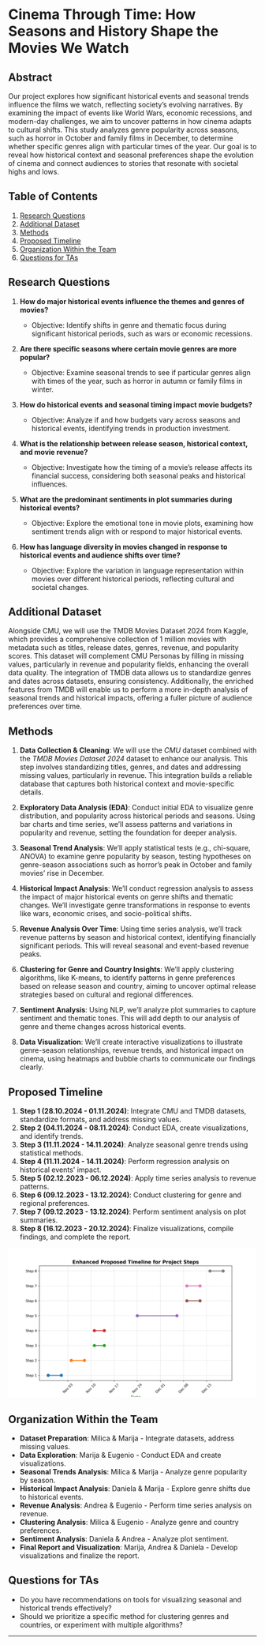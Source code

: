 # **Cinema Through Time: How Seasons and History Shape the Movies We Watch**

## **Abstract**
Our project explores how significant historical events and seasonal trends influence the films we watch, reflecting society’s evolving narratives. By examining the impact of events like World Wars, economic recessions, and modern-day challenges, we aim to uncover patterns in how cinema adapts to cultural shifts. This study analyzes genre popularity across seasons, such as horror in October and family films in December, to determine whether specific genres align with particular times of the year. Our goal is to reveal how historical context and seasonal preferences shape the evolution of cinema and connect audiences to stories that resonate with societal highs and lows.

## **Table of Contents**
1. [Research Questions](#research-questions)  
2. [Additional Dataset](#Additional-Datasets)  
3. [Methods](#methods)  
4. [Proposed Timeline](#proposed-timeline)  
5. [Organization Within the Team](#organization-within-the-team)  
6. [Questions for TAs](#questions-for-tas) 


## **Research Questions**

1. **How do major historical events influence the themes and genres of movies?**
   - Objective: Identify shifts in genre and thematic focus during significant historical periods, such as wars or economic recessions.

2. **Are there specific seasons where certain movie genres are more popular?**
   - Objective: Examine seasonal trends to see if particular genres align with times of the year, such as horror in autumn or family films in winter.

3. **How do historical events and seasonal timing impact movie budgets?**
   - Objective: Analyze if and how budgets vary across seasons and historical events, identifying trends in production investment.

4. **What is the relationship between release season, historical context, and movie revenue?**
   - Objective: Investigate how the timing of a movie’s release affects its financial success, considering both seasonal peaks and historical influences.

5. **What are the predominant sentiments in plot summaries during historical events?**
   - Objective: Explore the emotional tone in movie plots, examining how sentiment trends align with or respond to major historical events.

6. **How has language diversity in movies changed in response to historical events and audience shifts over time?**
   - Objective: Explore the variation in language representation within movies over different historical periods, reflecting cultural and societal changes.

## **Additional Dataset**

Alongside CMU, we will use the TMDB Movies Dataset 2024 from Kaggle, which provides a comprehensive collection of 1 million movies with metadata such as titles, release dates, genres, revenue, and popularity scores. This dataset will complement CMU Personas by filling in missing values, particularly in revenue and popularity fields, enhancing the overall data quality. The integration of TMDB data allows us to standardize genres and dates across datasets, ensuring consistency. Additionally, the enriched features from TMDB will enable us to perform a more in-depth analysis of seasonal trends and historical impacts, offering a fuller picture of audience preferences over time.

## **Methods**

1. **Data Collection & Cleaning**: We will use the *CMU* dataset combined with the *TMDB Movies Dataset 2024* dataset to enhance our analysis. This step involves standardizing titles, genres, and dates and addressing missing values, particularly in revenue. This integration builds a reliable database that captures both historical context and movie-specific details.

2. **Exploratory Data Analysis (EDA)**: Conduct initial EDA to visualize genre distribution, and popularity across historical periods and seasons. Using bar charts and time series, we’ll assess patterns and variations in popularity and revenue, setting the foundation for deeper analysis.

3. **Seasonal Trend Analysis**: We’ll apply statistical tests (e.g., chi-square, ANOVA) to examine genre popularity by season, testing hypotheses on genre-season associations such as horror’s peak in October and family movies’ rise in December.

4. **Historical Impact Analysis**: We’ll conduct regression analysis to assess the impact of major historical events on genre shifts and thematic changes. We’ll investigate genre transformations in response to events like wars, economic crises, and socio-political shifts.

5. **Revenue Analysis Over Time**: Using time series analysis, we’ll track revenue patterns by season and historical context, identifying financially significant periods. This will reveal seasonal and event-based revenue peaks.

6. **Clustering for Genre and Country Insights**: We’ll apply clustering algorithms, like K-means, to identify patterns in genre preferences based on release season and country, aiming to uncover optimal release strategies based on cultural and regional differences.

7. **Sentiment Analysis**: Using NLP, we’ll analyze plot summaries to capture sentiment and thematic tones. This will add depth to our analysis of genre and theme changes across historical events.

8. **Data Visualization**: We’ll create interactive visualizations to illustrate genre-season relationships, revenue trends, and historical impact on cinema, using heatmaps and bubble charts to communicate our findings clearly.


## **Proposed Timeline**

1. **Step 1 (28.10.2024 - 01.11.2024)**: Integrate CMU and TMDB datasets, standardize formats, and address missing values.
2. **Step 2 (04.11.2024 - 08.11.2024)**: Conduct EDA, create visualizations, and identify trends.
3. **Step 3 (11.11.2024 - 14.11.2024)**: Analyze seasonal genre trends using statistical methods.
4. **Step 4 (11.11.2024 - 14.11.2024)**: Perform regression analysis on historical events' impact.
5. **Step 5 (02.12.2023 - 06.12.2024)**: Apply time series analysis to revenue patterns.
6. **Step 6 (09.12.2023 - 13.12.2024)**: Conduct clustering for genre and regional preferences.
7. **Step 7 (09.12.2023 - 13.12.2024)**: Perform sentiment analysis on plot summaries.
8. **Step 8 (16.12.2023 - 20.12.2024)**: Finalize visualizations, compile findings, and complete the report.

![Proposed Timeline](src/media/timeline_chart.png)

## **Organization Within the Team**

- **Dataset Preparation**: Milica & Marija - Integrate datasets, address missing values.
- **Data Exploration**: Marija & Eugenio - Conduct EDA and create visualizations.
- **Seasonal Trends Analysis**: Milica & Marija - Analyze genre popularity by season.
- **Historical Impact Analysis**: Daniela & Marija - Explore genre shifts due to historical events.
- **Revenue Analysis**: Andrea & Eugenio - Perform time series analysis on revenue.
- **Clustering Analysis**: Milica & Eugenio - Analyze genre and country preferences.
- **Sentiment Analysis**: Daniela & Andrea - Analyze plot sentiment.
- **Final Report and Visualization**: Marija, Andrea & Daniela - Develop visualizations and finalize the report.

## **Questions for TAs**  
- Do you have recommendations on tools for visualizing seasonal and historical trends effectively?  
- Should we prioritize a specific method for clustering genres and countries, or experiment with multiple algorithms? 

---

